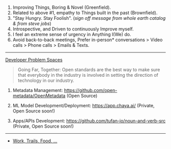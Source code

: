 1. Improving Things, Boring & Novel (Greenfield).
2. Related to above #1, empathy to Things built in the past (Brownfield).
3. "Stay Hungry. Stay Foolish". (_sign off message from whole earth catalog & from steve jobs_)
4. Introspective, and Driven to continuously Improve myself.
5. I feel an extreme sense of urgency in Anything I(We) do.
6. Avoid back-to-back meetings, Prefer in-person* conversations > Video calls > Phone calls > Emails & Texts.

---

[Developer Problem Spaces](https://docs.google.com/document/d/1b36vcpRMI5aIp8N2j_cVvhiv8OwDRGDxPDr2bJzcCGA/edit?usp=sharing)

> Going Far, Together: Open standards are the best way to make sure that everybody in the industry is involved in setting the direction of technology in our industry.
1. Metadata Management: https://github.com/open-metadata/OpenMetadata (Open Source)
 
2. ML Model Development/Deployment: https://app.chaya.ai/ (Private, Open Source soon!)

3. Apps/APIs Development: https://github.com/tufan-io/noun-and-verb-src (Private, Open Source soon!)

---

- [Work, Trails, Food, ...](https://github.com/ankumar/Fun-Stuff) 


 
<!--
**ankumar/ankumar** is a ✨ _special_ ✨ repository because its `README.md` (this file) appears on your GitHub profile.

Here are some ideas to get you started:

- 🔭 I’m currently working on ...
- 🌱 I’m currently learning ...
- 👯 I’m looking to collaborate on ...
- 🤔 I’m looking for help with ...
- 💬 Ask me about ...
- 📫 How to reach me: ...
- 😄 Pronouns: ...
- ⚡ Fun fact: ...
-->
